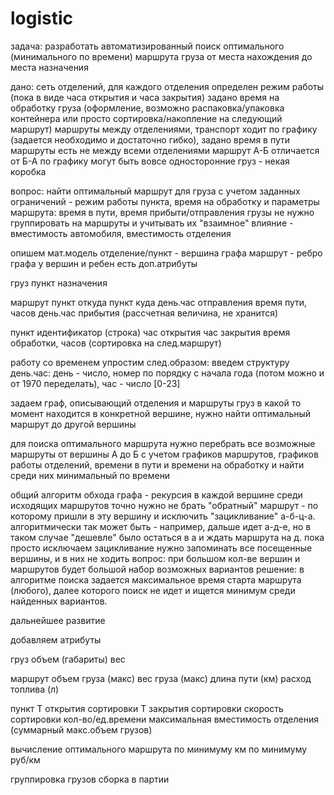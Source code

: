 # logistic

задача:
	разработать автоматизированный поиск оптимального (минимального по времени) маршрута груза от места нахождения до места назначения
	
дано: 
	сеть отделений, для каждого отделения определен режим работы (пока в виде часа открытия и часа закрытия)
		задано время на обработку груза (оформление, возможно распаковка/упаковка контейнера или просто сортировка/накопление на следующий маршрут)
	маршруты между отделениями, транспорт ходит по графику (задается необходимо и достаточно гибко), задано время в пути
		маршруты есть не между всеми отделениями
		маршрут А-Б отличается от Б-А по графику
		могут быть вовсе односторонние
	груз - некая коробка

вопрос:
	найти оптимальный маршрут для груза с учетом заданных ограничений - режим работы пункта, время на обработку и параметры маршрута: время в пути, время прибыти/отправления
	грузы не нужно группировать на маршруты и учитывать их "взаимное" влияние - вместимость автомобиля, вместимость отделения
	
опишем мат.модель
	отделение/пункт - вершина графа
	маршрут - ребро графа
		у вершин и ребен есть доп.атрибуты

груз
	пункт назначения

маршрут
	пункт откуда
	пункт куда
	день.час отправления
	время пути, часов
	день.час прибытия (рассчетная величина, не хранится)

пункт
	идентификатор (строка)
	час открытия
	час закрытия
	время обработки, часов (сортировка на след.маршрут)

работу со временем упростим след.образом:
введем структуру день.час: день - число, номер по порядку с начала года (потом можно и от 1970 переделать), час - число [0-23]

задаем граф, описывающий отделения и маршруты
груз в какой то момент находится в конкретной вершине, нужно найти оптимальный маршрут до другой вершины

для поиска оптимального маршрута нужно перебрать все возможные маршруты от вершины А до Б с учетом графиков маршрутов,
графиков работы отделений, времени в пути и времени на обработку и найти среди них минимальный по времени

общий алгоритм обхода графа - рекурсия
в каждой вершине среди исходящих маршрутов точно нужно не брать "обратный" маршрут - по которому пришли в эту вершину
и исключить "зацикливание" а-б-ц-а. алгоритмически так может быть - например, дальше идет а-д-е, но в таком случае "дешевле"
было остаться в а и ждать маршрута на д. пока просто исключаем зацикливание
нужно запоминать все посещенные вершины, и в них не ходить
	вопрос: при большом кол-ве вершин и маршрутов будет большой набор возможных вариантов
	решение: в алгоритме поиска задается максимальное время старта маршрута (любого), далее которого поиск не идет и ищется
	        минимум среди найденных вариантов.

дальнейшее развитие

добавляем атрибуты

груз
	объем (габариты)
	вес

маршрут
	объем груза (макс)
	вес груза (макс)
	длина пути (км)
	расход топлива (л)

пункт
	Т открытия сортировки
	Т закрытия сортировки
	скорость сортировки кол-во/ед.времени
	максимальная вместимость отделения (суммарный макс.объем грузов)

вычисление оптимального маршрута
	по минимуму км
	по минимуму руб/км

группировка грузов
	сборка в партии
